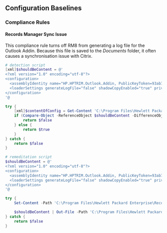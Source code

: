 ## Configuration Baselines
### Compliance Rules
#### Records Manager Sync Issue
This compliance rule turns off RM8 from generating a log file for the Outlook Addin. Because this file is saved to the *Documents* folder, it often causes a synchronisation issue with Citrix.

~~~~ powershell
# detection script
[xml]$shouldBeContent = @'
<?xml version="1.0" encoding="utf-8"?>
<configuration>
  <assemblyIdentity name="HP.HPTRIM.Outlook.Addin, PublicKeyToken=93ab772ef8ad9a2e1" />
  <loaderSettings generateLogFile="false" shadowCopyEnabled="true" privileges="administrator" configFileName="app.config" />
</configuration>
'@

try {
    [xml]$contentOfConfig = Get-Content 'C:\Program Files\Hewlett Packard Enterprise\Records Manager\adxloader.dll.manifest' -Raw
    if (Compare-Object -ReferenceObject $shouldBeContent -DifferenceObject $contentOfConfig -Property InnerXml) {
        return $false
    } else {
        return $true
    }
} catch {
    return $false
}
~~~~


~~~~ powershell
# remeditation script
$shouldBeContent = @'
<?xml version="1.0" encoding="utf-8"?>
<configuration>
  <assemblyIdentity name="HP.HPTRIM.Outlook.Addin, PublicKeyToken=93ab772ef8ad9a2e1" />
  <loaderSettings generateLogFile="false" shadowCopyEnabled="true" privileges="administrator" configFileName="app.config" />
</configuration>
'@

try {
    Set-Content -Path 'C:\Program Files\Hewlett Packard Enterprise\Records Manager\adxloader.dll.manifest' -Value $shouldBeContent -PassThru

    $shouldBeContent | Out-File -Path 'C:\Program Files\Hewlett Packard Enterprise\Records Manager\adxloader.dll.manifest'
} catch {
    return $false
}
~~~~